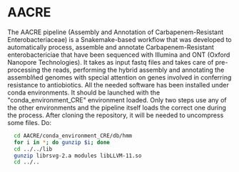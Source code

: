 # AACRE
The AACRE pipeline (Assembly and Annotation of Carbapenem-Resistant Enterobacteriaceae) is a Snakemake-based workflow that was developed to automatically process, assemble and annotate Carbapenem-Resistant enterobactericiae that have been sequenced with Illumina and ONT (Oxford Nanopore Technologies). It takes as input fastq files and takes care of pre-processing the reads, performing the hybrid assembly and annotating the assemblñed genomes with special attention on genes involved in conferring resistance to antiobiotics. 
All the needed software has been installed under conda environments. It should be launched with the "conda_environment_CRE" environment loaded. Only two steps use any of the other environments and the pipeline itself loads the correct one during the process. 
After cloning the repository, it will be needed to uncompress some files. Do:
```bash
  cd AACRE/conda_environment_CRE/db/hmm
  for i in *; do gunzip $i; done
  cd ../../lib
  gunzip librsvg-2.a modules libLLVM-11.so
  cd ../..
```



  
